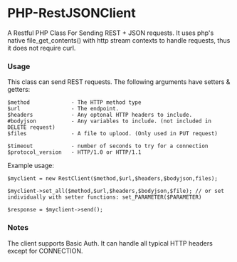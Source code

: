 # PHP-RestJSONClient
A Restful PHP Class For Sending REST + JSON requests. It uses php's native file_get_contents() with http stream contexts to handle requests, thus it does not require curl.

### Usage

This class can send REST requests. The following arguments have setters & getters:

```
$method				- The HTTP method type
$url				- The endpoint.
$headers			- Any optonal HTTP headers to include.
#bodyjson			- Any variables to include. (not included in DELETE request)
$files				- A file to uplood. (Only used in PUT request)

$timeout			- number of seconds to try for a connection
$protocol_version	- HTTP/1.0 or HTTP/1.1
```

Example usage:

```
$myclient = new RestClient($method,$url,$headers,$bodyjson,files);

$myclient->set_all($method,$url,$headers,$bodyjson,$file); // or set individually with setter functions: set_PARAMETER($PARAMETER)

$response = $myclient->send();
```

### Notes

The client supports Basic Auth. It can handle all typical HTTP headers except for CONNECTION.

